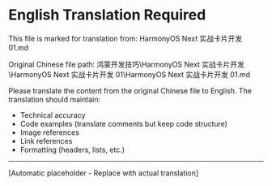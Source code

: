 ﻿# English Translation Required

This file is marked for translation from: HarmonyOS Next 实战卡片开发 01.md

Original Chinese file path: 鸿蒙开发技巧\HarmonyOS Next 实战卡片开发\HarmonyOS Next 实战卡片开发 01\HarmonyOS Next 实战卡片开发 01.md

Please translate the content from the original Chinese file to English.
The translation should maintain:
- Technical accuracy
- Code examples (translate comments but keep code structure)
- Image references
- Link references
- Formatting (headers, lists, etc.)

---

[Automatic placeholder - Replace with actual translation]
